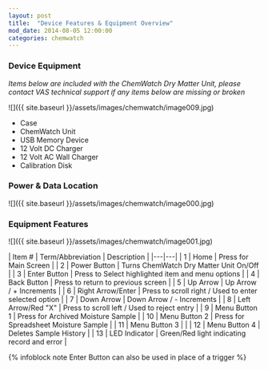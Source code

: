 ```yaml
---
layout: post
title:  "Device Features & Equipment Overview"
mod_date: 2014-08-05 12:00:00
categories: chemwatch
---
```


### Device Equipment
 *Items below are included with the ChemWatch Dry Matter Unit, please contact VAS technical support if any items below are missing or broken*

 ![]({{ site.baseurl }}/assets/images/chemwatch/image009.jpg)

 *  Case
 *  ChemWatch Unit
 *  USB Memory Device
 *  12 Volt DC Charger
 *  12 Volt AC Wall Charger
 *  Calibration Disk

### Power & Data Location

![]({{ site.baseurl }}/assets/images/chemwatch/image000.jpg)

### Equipment Features

![]({{ site.baseurl }}/assets/images/chemwatch/image001.jpg)

| Item # | Term/Abbreviation | Description |
|---|---|
| 1 | Home | Press for Main Screen |
| 2 | Power Button | Turns ChemWatch Dry Matter Unit On/Off |
| 3 | Enter Button | Press to Select highlighted item and menu options |
| 4 | Back Button | Press to return to previous screen |
| 5 | Up Arrow | Up Arrow / + Increments |
| 6 | Right Arrow/Enter | Press to scroll right / Used to enter selected option |
| 7 | Down Arrow | Down Arrow / - Increments |
| 8 | Left Arrow/Red "X" | Press to scroll left / Used to reject entry |
| 9 | Menu Button 1 | Press for Archived Moisture Sample |
| 10 | Menu Button 2 | Press for Spreadsheet Moisture Sample |
| 11 | Menu Button 3 |  |
| 12 | Menu Button 4 | Deletes Sample History |
| 13 | LED Indicator | Green/Red light indicating record and error |

{% infoblock note Enter Button can also be used in place of a trigger %}